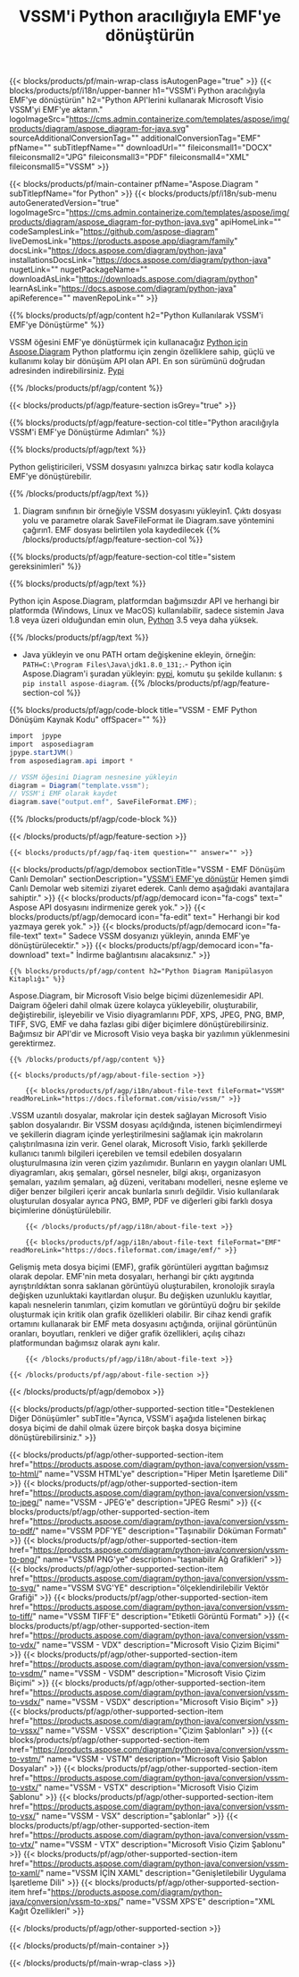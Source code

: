﻿---
title: VSSM'i Python aracılığıyla EMF'ye dönüştürün 
weight: 1960
url: /tr/python-java/conversion/vssm-to-emf/ 
description: VSSM biçimi için EMF dosyasına örnek Python dönüştürme kodu. Herhangi bir Python tabanlı uygulamada VSSM'yi EMF'ye dönüştürmek için bu örnek kodu kullanın.
---
{{< blocks/products/pf/main-wrap-class isAutogenPage="true" >}}
{{< blocks/products/pf/i18n/upper-banner h1="VSSM\'i Python aracılığıyla EMF\'ye dönüştürün" h2="Python API\'lerini kullanarak Microsoft Visio VSSM\'yi EMF\'ye aktarın." logoImageSrc="https://cms.admin.containerize.com/templates/aspose/img/products/diagram/aspose_diagram-for-java.svg" sourceAdditionalConversionTag="" additionalConversionTag="EMF" pfName="" subTitlepfName="" downloadUrl="" fileiconsmall1="DOCX" fileiconsmall2="JPG" fileiconsmall3="PDF" fileiconsmall4="XML" fileiconsmall5="VSSM" >}}

{{< blocks/products/pf/main-container pfName="Aspose.Diagram " subTitlepfName="for Python" >}}
{{< blocks/products/pf/i18n/sub-menu autoGeneratedVersion="true" logoImageSrc="https://cms.admin.containerize.com/templates/aspose/img/products/diagram/aspose_diagram-for-python-java.svg" apiHomeLink="" codeSamplesLink="https://github.com/aspose-diagram" liveDemosLink="https://products.aspose.app/diagram/family" docsLink="https://docs.aspose.com/diagram/python-java" installationsDocsLink="https://docs.aspose.com/diagram/python-java" nugetLink="" nugetPackageName="" downloadAsLink="https://downloads.aspose.com/diagram/python" learnAsLink="https://docs.aspose.com/diagram/python-java" apiReference="" mavenRepoLink="" >}}

{{% blocks/products/pf/agp/content h2="Python Kullanılarak VSSM\'i EMF\'ye Dönüştürme" %}}

 VSSM öğesini EMF'ye dönüştürmek için kullanacağız
 [Python için Aspose.Diagram](https://products.aspose.com/diagram/python-java/) 
 Python platformu için zengin özelliklere sahip, güçlü ve kullanımı kolay bir dönüşüm API olan API. En son sürümünü doğrudan adresinden indirebilirsiniz.
 [Pypi](https://pypi.org/project/aspose-diagram/) 

{{% /blocks/products/pf/agp/content %}}

{{< blocks/products/pf/agp/feature-section isGrey="true" >}}

{{% blocks/products/pf/agp/feature-section-col title="Python aracılığıyla VSSM\'i EMF\'ye Dönüştürme Adımları" %}}

{{% blocks/products/pf/agp/text %}}

 Python geliştiricileri, VSSM dosyasını yalnızca birkaç satır kodla kolayca EMF'ye dönüştürebilir.

{{% /blocks/products/pf/agp/text %}}

1. Diagram sınıfının bir örneğiyle VSSM dosyasını yükleyin1. Çıktı dosyası yolu ve parametre olarak SaveFileFormat ile Diagram.save yöntemini çağırın1. EMF dosyası belirtilen yola kaydedilecek
{{% /blocks/products/pf/agp/feature-section-col %}}

{{% blocks/products/pf/agp/feature-section-col title="sistem gereksinimleri" %}}

{{% blocks/products/pf/agp/text %}}

 Python için Aspose.Diagram, platformdan bağımsızdır API ve herhangi bir platformda (Windows, Linux ve MacOS) kullanılabilir, sadece sistemin Java 1.8 veya üzeri olduğundan emin olun, [Python](https://www.python.org/downloads/) 3.5 veya daha yüksek. 
 
{{% /blocks/products/pf/agp/text %}}

- Java yükleyin ve onu PATH ortam değişkenine ekleyin, örneğin: <code>PATH=C:\Program Files\Java\jdk1.8.0_131;</code>.- Python için Aspose.Diagram'i şuradan yükleyin: <a href="https://pypi.org/project/aspose-diagram/">pypi</a>, komutu şu şekilde kullanın: <code>$ pip install aspose-diagram</code>.
{{% /blocks/products/pf/agp/feature-section-col %}}

{{% blocks/products/pf/agp/code-block title="VSSM - EMF Python Dönüşüm Kaynak Kodu" offSpacer="" %}}

```cs
import  jpype     
import  asposediagram     
jpype.startJVM() 
from asposediagram.api import *

// VSSM öğesini Diagram nesnesine yükleyin 
diagram = Diagram("template.vssm");
// VSSM'i EMF olarak kaydet 
diagram.save("output.emf", SaveFileFormat.EMF);   


```

{{% /blocks/products/pf/agp/code-block %}}

{{< /blocks/products/pf/agp/feature-section >}}

    {{< blocks/products/pf/agp/faq-item question="" answer="" >}}
 

<!-- aboutfile Starts -->

{{< blocks/products/pf/agp/demobox sectionTitle="VSSM - EMF Dönüşüm Canlı Demoları" sectionDescription="[VSSM\'i EMF\'ye dönüştür](https://products.aspose.app/diagram/conversion/vssm-to-emf) Hemen şimdi Canlı Demolar web sitemizi ziyaret ederek. Canlı demo aşağıdaki avantajlara sahiptir." >}}
        {{< blocks/products/pf/agp/democard icon="fa-cogs" text=" Aspose API dosyasını indirmenize gerek yok." >}}
        {{< blocks/products/pf/agp/democard icon="fa-edit" text=" Herhangi bir kod yazmaya gerek yok." >}}
        {{< blocks/products/pf/agp/democard icon="fa-file-text" text=" Sadece VSSM dosyanızı yükleyin, anında EMF\'ye dönüştürülecektir." >}}
        {{< blocks/products/pf/agp/democard icon="fa-download" text=" İndirme bağlantısını alacaksınız." >}}

    {{% blocks/products/pf/agp/content h2="Python Diagram Manipülasyon Kitaplığı" %}}

 Aspose.Diagram, bir Microsoft Visio belge biçimi düzenlemesidir API. Daigram öğeleri dahil olmak üzere kolayca yükleyebilir, oluşturabilir, değiştirebilir, işleyebilir ve Visio diyagramlarını PDF, XPS, JPEG, PNG, BMP, TIFF, SVG, EMF ve daha fazlası gibi diğer biçimlere dönüştürebilirsiniz. Bağımsız bir API'dir ve Microsoft Visio veya başka bir yazılımın yüklenmesini gerektirmez.  



    {{% /blocks/products/pf/agp/content %}}

    {{< blocks/products/pf/agp/about-file-section >}}

        {{< blocks/products/pf/agp/i18n/about-file-text fileFormat="VSSM" readMoreLink="https://docs.fileformat.com/visio/vssm/" >}}

.VSSM uzantılı dosyalar, makrolar için destek sağlayan Microsoft Visio şablon dosyalarıdır. Bir VSSM dosyası açıldığında, istenen biçimlendirmeyi ve şekillerin diagram içinde yerleştirilmesini sağlamak için makroların çalıştırılmasına izin verir. Genel olarak, Microsoft Visio, farklı şekillerde kullanıcı tanımlı bilgileri içerebilen ve temsil edebilen dosyaların oluşturulmasına izin veren çizim yazılımıdır. Bunların en yaygın olanları UML diyagramları, akış şemaları, görsel nesneler, bilgi akışı, organizasyon şemaları, yazılım şemaları, ağ düzeni, veritabanı modelleri, nesne eşleme ve diğer benzer bilgileri içerir ancak bunlarla sınırlı değildir. Visio kullanılarak oluşturulan dosyalar ayrıca PNG, BMP, PDF ve diğerleri gibi farklı dosya biçimlerine dönüştürülebilir. 


        {{< /blocks/products/pf/agp/i18n/about-file-text >}}

        {{< blocks/products/pf/agp/i18n/about-file-text fileFormat="EMF" readMoreLink="https://docs.fileformat.com/image/emf/" >}}

Gelişmiş meta dosya biçimi (EMF), grafik görüntüleri aygıttan bağımsız olarak depolar. EMF'nin meta dosyaları, herhangi bir çıktı aygıtında ayrıştırıldıktan sonra saklanan görüntüyü oluşturabilen, kronolojik sırayla değişken uzunluktaki kayıtlardan oluşur. Bu değişken uzunluklu kayıtlar, kapalı nesnelerin tanımları, çizim komutları ve görüntüyü doğru bir şekilde oluşturmak için kritik olan grafik özellikleri olabilir. Bir cihaz kendi grafik ortamını kullanarak bir EMF meta dosyasını açtığında, orijinal görüntünün oranları, boyutları, renkleri ve diğer grafik özellikleri, açılış cihazı platformundan bağımsız olarak aynı kalır.


        {{< /blocks/products/pf/agp/i18n/about-file-text >}}

    {{< /blocks/products/pf/agp/about-file-section >}}

{{< /blocks/products/pf/agp/demobox >}}

<!-- aboutfile Ends -->

{{< blocks/products/pf/agp/other-supported-section title="Desteklenen Diğer Dönüşümler" subTitle="Ayrıca, VSSM\'i aşağıda listelenen birkaç dosya biçimi de dahil olmak üzere birçok başka dosya biçimine dönüştürebilirsiniz." >}}

{{< blocks/products/pf/agp/other-supported-section-item href="https://products.aspose.com/diagram/python-java/conversion/vssm-to-html/" name="VSSM HTML\'ye" description="Hiper Metin İşaretleme Dili" >}}
{{< blocks/products/pf/agp/other-supported-section-item href="https://products.aspose.com/diagram/python-java/conversion/vssm-to-jpeg/" name="VSSM - JPEG\'e" description="JPEG Resmi" >}}
{{< blocks/products/pf/agp/other-supported-section-item href="https://products.aspose.com/diagram/python-java/conversion/vssm-to-pdf/" name="VSSM PDF\'YE" description="Taşınabilir Döküman Formatı" >}}
{{< blocks/products/pf/agp/other-supported-section-item href="https://products.aspose.com/diagram/python-java/conversion/vssm-to-png/" name="VSSM PNG\'ye" description="taşınabilir Ağ Grafikleri" >}}
{{< blocks/products/pf/agp/other-supported-section-item href="https://products.aspose.com/diagram/python-java/conversion/vssm-to-svg/" name="VSSM SVG\'YE" description="ölçeklendirilebilir Vektör Grafiği" >}}
{{< blocks/products/pf/agp/other-supported-section-item href="https://products.aspose.com/diagram/python-java/conversion/vssm-to-tiff/" name="VSSM TIFF\'E" description="Etiketli Görüntü Formatı" >}}
{{< blocks/products/pf/agp/other-supported-section-item href="https://products.aspose.com/diagram/python-java/conversion/vssm-to-vdx/" name="VSSM - VDX" description="Microsoft Visio Çizim Biçimi" >}}
{{< blocks/products/pf/agp/other-supported-section-item href="https://products.aspose.com/diagram/python-java/conversion/vssm-to-vsdm/" name="VSSM - VSDM" description="Microsoft Visio Çizim Biçimi" >}}
{{< blocks/products/pf/agp/other-supported-section-item href="https://products.aspose.com/diagram/python-java/conversion/vssm-to-vsdx/" name="VSSM - VSDX" description="Microsoft Visio Biçim" >}}
{{< blocks/products/pf/agp/other-supported-section-item href="https://products.aspose.com/diagram/python-java/conversion/vssm-to-vssx/" name="VSSM - VSSX" description="Çizim Şablonları" >}}
{{< blocks/products/pf/agp/other-supported-section-item href="https://products.aspose.com/diagram/python-java/conversion/vssm-to-vstm/" name="VSSM - VSTM" description="Microsoft Visio Şablon Dosyaları" >}}
{{< blocks/products/pf/agp/other-supported-section-item href="https://products.aspose.com/diagram/python-java/conversion/vssm-to-vstx/" name="VSSM - VSTX" description="Microsoft Visio Çizim Şablonu" >}}
{{< blocks/products/pf/agp/other-supported-section-item href="https://products.aspose.com/diagram/python-java/conversion/vssm-to-vsx/" name="VSSM - VSX" description="şablonlar" >}}
{{< blocks/products/pf/agp/other-supported-section-item href="https://products.aspose.com/diagram/python-java/conversion/vssm-to-vtx/" name="VSSM - VTX" description="Microsoft Visio Çizim Şablonu" >}}
{{< blocks/products/pf/agp/other-supported-section-item href="https://products.aspose.com/diagram/python-java/conversion/vssm-to-xaml/" name="VSSM İÇİN XAML" description="Genişletilebilir Uygulama İşaretleme Dili" >}}
{{< blocks/products/pf/agp/other-supported-section-item href="https://products.aspose.com/diagram/python-java/conversion/vssm-to-xps/" name="VSSM XPS\'E" description="XML Kağıt Özellikleri" >}}

{{< /blocks/products/pf/agp/other-supported-section >}}

{{< /blocks/products/pf/main-container >}}
    
{{< /blocks/products/pf/main-wrap-class >}}